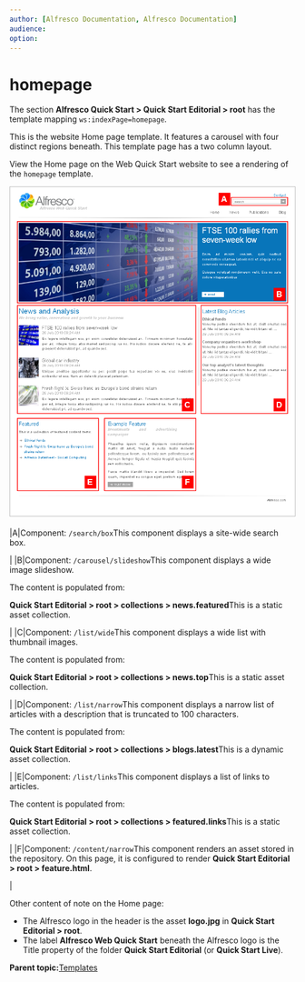 ```yaml
---
author: [Alfresco Documentation, Alfresco Documentation]
audience: 
option: 
---
```


# homepage

The section **Alfresco Quick Start \> Quick Start Editorial \> root** has the template mapping `ws:indexPage=homepage`.

This is the website Home page template. It features a carousel with four distinct regions beneath. This template page has a two column layout.

View the Home page on the Web Quick Start website to see a rendering of the `homepage` template.

![homepage template](../images/qs-homepage.png)

|A|Component: `/search/box`This component displays a site-wide search box.

|
|B|Component: `/carousel/slideshow`This component displays a wide image slideshow.

The content is populated from:

**Quick Start Editorial \> root \> collections \> news.featured**This is a static asset collection.

|
|C|Component: `/list/wide`This component displays a wide list with thumbnail images.

The content is populated from:

**Quick Start Editorial \> root \> collections \> news.top**This is a static asset collection.

|
|D|Component: `/list/narrow`This component displays a narrow list of articles with a description that is truncated to 100 characters.

The content is populated from:

**Quick Start Editorial \> root \> collections \> blogs.latest**This is a dynamic asset collection.

|
|E|Component: `/list/links`This component displays a list of links to articles.

The content is populated from:

**Quick Start Editorial \> root \> collections \> featured.links**This is a static asset collection.

|
|F|Component: `/content/narrow`This component renders an asset stored in the repository. On this page, it is configured to render **Quick Start Editorial \> root \> feature.html**.

|

Other content of note on the Home page:

-   The Alfresco logo in the header is the asset **logo.jpg** in **Quick Start Editorial \> root**.
-   The label **Alfresco Web Quick Start** beneath the Alfresco logo is the Title property of the folder **Quick Start Editorial** \(or **Quick Start Live**\).

**Parent topic:**[Templates](../references/qs-ref-templates.md)

